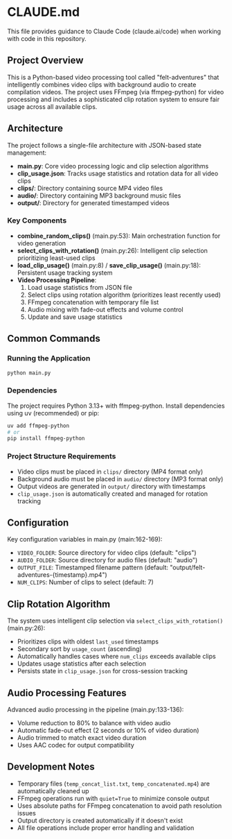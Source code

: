 # CLAUDE.md

This file provides guidance to Claude Code (claude.ai/code) when working with code in this repository.

## Project Overview

This is a Python-based video processing tool called "felt-adventures" that intelligently combines video clips with background audio to create compilation videos. The project uses FFmpeg (via ffmpeg-python) for video processing and includes a sophisticated clip rotation system to ensure fair usage across all available clips.

## Architecture

The project follows a single-file architecture with JSON-based state management:

- **main.py**: Core video processing logic and clip selection algorithms
- **clip_usage.json**: Tracks usage statistics and rotation data for all video clips
- **clips/**: Directory containing source MP4 video files 
- **audio/**: Directory containing MP3 background music files
- **output/**: Directory for generated timestamped videos

### Key Components

- **combine_random_clips()** (main.py:53): Main orchestration function for video generation
- **select_clips_with_rotation()** (main.py:26): Intelligent clip selection prioritizing least-used clips
- **load_clip_usage()** (main.py:8) / **save_clip_usage()** (main.py:18): Persistent usage tracking system
- **Video Processing Pipeline**:
  1. Load usage statistics from JSON file
  2. Select clips using rotation algorithm (prioritizes least recently used)
  3. FFmpeg concatenation with temporary file list
  4. Audio mixing with fade-out effects and volume control
  5. Update and save usage statistics

## Common Commands

### Running the Application
```bash
python main.py
```

### Dependencies
The project requires Python 3.13+ with ffmpeg-python. Install dependencies using uv (recommended) or pip:
```bash
uv add ffmpeg-python
# or
pip install ffmpeg-python
```

### Project Structure Requirements
- Video clips must be placed in `clips/` directory (MP4 format only)
- Background audio must be placed in `audio/` directory (MP3 format only)  
- Output videos are generated in `output/` directory with timestamps
- `clip_usage.json` is automatically created and managed for rotation tracking

## Configuration

Key configuration variables in main.py (main:162-169):
- `VIDEO_FOLDER`: Source directory for video clips (default: "clips")
- `AUDIO_FOLDER`: Source directory for audio files (default: "audio") 
- `OUTPUT_FILE`: Timestamped filename pattern (default: "output/felt-adventures-{timestamp}.mp4")
- `NUM_CLIPS`: Number of clips to select (default: 7)

## Clip Rotation Algorithm

The system uses intelligent clip selection via `select_clips_with_rotation()` (main.py:26):
- Prioritizes clips with oldest `last_used` timestamps
- Secondary sort by `usage_count` (ascending)
- Automatically handles cases where `num_clips` exceeds available clips
- Updates usage statistics after each selection
- Persists state in `clip_usage.json` for cross-session tracking

## Audio Processing Features

Advanced audio processing in the pipeline (main.py:133-136):
- Volume reduction to 80% to balance with video audio
- Automatic fade-out effect (2 seconds or 10% of video duration)
- Audio trimmed to match exact video duration
- Uses AAC codec for output compatibility

## Development Notes

- Temporary files (`temp_concat_list.txt`, `temp_concatenated.mp4`) are automatically cleaned up
- FFmpeg operations run with `quiet=True` to minimize console output
- Uses absolute paths for FFmpeg concatenation to avoid path resolution issues
- Output directory is created automatically if it doesn't exist
- All file operations include proper error handling and validation